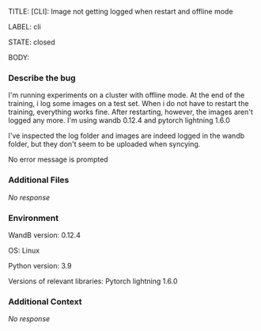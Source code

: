 TITLE:
[CLI]:  Image not getting logged when restart and offline mode

LABEL:
cli

STATE:
closed

BODY:
### Describe the bug

I'm running experiments on a cluster with offline mode.  At the end of the training, i log some images on a test set. When i do not have to restart the training, everything works fine. After restarting, however, the images aren't logged any more. 
I'm using wandb 0.12.4 and pytorch lightning 1.6.0

I've inspected the log folder and images are indeed logged in the wandb folder, but they don't seem to be uploaded when syncying. 

No error message is prompted

### Additional Files

_No response_

### Environment

WandB version: 0.12.4

OS: Linux

Python version: 3.9

Versions of relevant libraries:
Pytorch lightning 1.6.0

### Additional Context

_No response_

